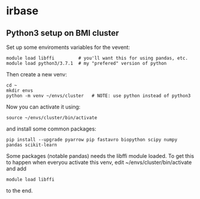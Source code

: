 # irbase

## Python3 setup on BMI cluster

Set up some enviroments variables for the vevent:

```
module load libffi         # you'll want this for using pandas, etc.
module load python3/3.7.1  # my "prefered" version of python
```

Then create a new venv:

```
cd ~
mkdir envs
python -m venv ~/envs/cluster   # NOTE: use python instead of python3
```

Now you can activate it using:

```
source ~/envs/cluster/bin/activate
```

and install some common packages:

```
pip install --upgrade pyarrow pip fastavro biopython scipy numpy pandas scikit-learn
```

Some packages (notable pandas) needs the libffi module loaded. To get this to happen when everyou activate this venv, edit ~/envs/cluster/bin/activate and add
```
module load libffi
```
to the end.
